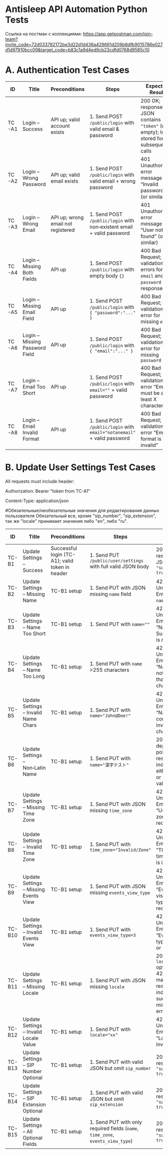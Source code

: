 # Antisleep API Automation Python Tests

Cсылка на постман с коллекциями: https://app.getpostman.com/join-team?invite_code=72d033782172be3d22d1d436a429661d209b8dfb9015786e027d1d97910bcc09&target_code=b83c1a9d4ed9cb23cdfd0768d9585c10

# A. Authentication Test Cases
| ID    | Title                          | Preconditions                      | Steps                                                                   | Expected Result                                                                         |
| ----- | ------------------------------ | ---------------------------------- | ----------------------------------------------------------------------- | --------------------------------------------------------------------------------------- |
| TC-A1 | Login – Success                | API up; valid account exists       | 1. Send POST `/public/login` with valid email & password                | 200 OK; response JSON contains `"token"` (non‐empty); token stored for subsequent calls |
| TC-A2 | Login – Wrong Password         | API up; valid email exists         | 1. Send POST `/public/login` with valid email + wrong password          | 401 Unauthorized; error message “Invalid password” (or similar)                         |
| TC-A3 | Login – Wrong Email            | API up; wrong email not registered | 1. Send POST `/public/login` with non‐existent email + valid password   | 401 Unauthorized; error message “User not found” (or similar)                           |
| TC-A4 | Login – Missing Both Fields    | API up                             | 1. Send POST `/public/login` with empty body `{}`                       | 400 Bad Request; validation errors for `email` and `password` in response               |
| TC-A5 | Login – Missing Email Field    | API up                             | 1. Send POST `/public/login` with `{ "password":"..." }`                | 400 Bad Request; validation error for missing `email`                                   |
| TC-A6 | Login – Missing Password Field | API up                             | 1. Send POST `/public/login` with `{ "email":"..." }`                   | 400 Bad Request; validation error for missing `password`                                |
| TC-A7 | Login – Email Too Short        | API up                             | 1. Send POST `/public/login` with `email=""` + valid password           | 400 Bad Request; validation error “Email must be at least X characters”                 |
| TC-A8 | Login – Email Invalid Format   | API up                             | 1. Send POST `/public/login` with `email="notanemail"` + valid password | 400 Bad Request; validation error “Email format is invalid”                             |

# B. Update User Settings Test Cases
All requests must include header:

Authorization: Bearer "token from TC-A1"

Content-Type: application/json

#Обязательные/необязательные значения для редактирования данных пользователя
Обязательный все, кроме "sip_number", "sip_extension", так же "locale" принимает значения либо "en", либо "ru".

| ID     | Title                                    | Preconditions                                   | Steps                                                                           | Expected Result                                                                                        |
| ------ | ---------------------------------------- | ----------------------------------------------- | ------------------------------------------------------------------------------- | ------------------------------------------------------------------------------------------------------ |
| TC-B1  | Update Settings – Success                | Successful login (TC-A1); valid token in header | 1. Send PUT `/public/user/settings` with full valid JSON body                   | 200 OK; response JSON `{ "success": true }`                                                            |
| TC-B2  | Update Settings – Missing Name           | TC-B1 setup                                     | 1. Send PUT with JSON missing `name` field                                      | 422 Unprocessable Entity; error for `name` required                                                    |
| TC-B3  | Update Settings – Name Too Short         | TC-B1 setup                                     | 1. Send PUT with `name=""`                                                      | 422 Unprocessable Entity; error “Name and Surname field is required”                                   |
| TC-B4  | Update Settings – Name Too Long          | TC-B1 setup                                     | 1. Send PUT with `name` >255 characters                                         | 422 Unprocessable Entity; error “Name may not be greater than 255 characters”                          |
| TC-B5  | Update Settings – Invalid Name Chars     | TC-B1 setup                                     | 1. Send PUT with `name="John@Doe!"`                                             | 422 Unprocessable Entity; error “Name contains invalid characters”                                     |
| TC-B6  | Update Settings – Non‑Latin Name         | TC-B1 setup                                     | 1. Send PUT with `name="漢字テスト"`                                                 | 200 OK *or* 422 depending on policy; response indicates either success or proper validation error      |
| TC-B7  | Update Settings – Missing Time Zone      | TC-B1 setup                                     | 1. Send PUT with JSON missing `time_zone`                                       | 422 Unprocessable Entity; error “User’s time zone field is required”                                   |
| TC-B8  | Update Settings – Invalid Time Zone      | TC-B1 setup                                     | 1. Send PUT with `time_zone="Invalid/Zone"`                                     | 422 Unprocessable Entity; error “The User’s time zone field is invalid”                                |
| TC-B9  | Update Settings – Missing Events View    | TC-B1 setup                                     | 1. Send PUT with JSON missing `events_view_type`                                | 422 Unprocessable Entity; error “Events list visualization type field is required”                     |
| TC-B10 | Update Settings – Invalid Events View    | TC-B1 setup                                     | 1. Send PUT with `events_view_type=3`                                           | 422 Unprocessable Entity; error “Events view type must be 1 or 2”                                      |
| TC-B11 | Update Settings – Missing Locale         | TC-B1 setup                                     | 1. Send PUT with JSON missing `locale`                                          | 200 OK (if `locale` optional) *or* 422 if mandatory; response indicates success or missing‐field error |
| TC-B12 | Update Settings – Invalid Locale Value   | TC-B1 setup                                     | 1. Send PUT with `locale="xx"`                                                  | 422 Unprocessable Entity; error “Locale is invalid”                                                    |
| TC-B13 | Update Settings – SIP Number Optional    | TC-B1 setup                                     | 1. Send PUT with valid JSON but omit `sip_number`                               | 200 OK; response `{ "success": true }`                                                                 |
| TC-B14 | Update Settings – SIP Extension Optional | TC-B1 setup                                     | 1. Send PUT with valid JSON but omit `sip_extension`                            | 200 OK; response `{ "success": true }`                                                                 |
| TC-B15 | Update Settings – All Optional Fields    | TC-B1 setup                                     | 1. Send PUT with only required fields (`name`, `time_zone`, `events_view_type`) | 200 OK; response `{ "success": true }`                                                                 |
